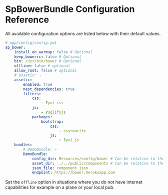 SpBowerBundle Configuration Reference
=====================================

All available configuration options are listed below with their default values.

``` yaml
# app/config/config.yml
sp_bower:
    install_on_warmup: false # Optional
    keep_bowerrc: false # Optional
    bin: /usr/bin/bower # Optional
    offline: false # optional
    allow_root: false # optional
    # assetic: ~
    assetic:
        enabled: true
        nest_dependencies: true
        filters:
            css:
                - ?yui_css
            js:
                - ?uglifyjs
            packages:
                bootstrap:
                    css:
                        - cssrewrite
                    js:
                        - ?yui_js
    bundles:
        # DemoBundle: ~
        DemoBundle:
            config_dir: Resources/config/bower # Can be relative to the bundles root directory, absolute or a bundle notation
            asset_dir: ../../public/components # Can be relative to the config_dir directory, absolute or a bundle notation
            json_file: component.json
            endpoint: https://bower.herokuapp.com
```


Set the `offline` option in situations where you do not have internet capabilities 
for example on a plane or your local pub.
